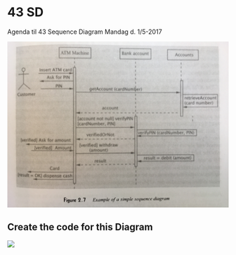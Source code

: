 # 43 SD
Agenda til 43 Sequence Diagram Mandag d. 1/5-2017

<img src="https://github.com/dat17v1/43_sd/blob/master/img/ATM_SD.JPG" width="600px">

## Create the code for this Diagram

<img src="https://github.com/dat17v1/43_sd/blob/master/img/SD_Exercise.JPG" width="600px">
